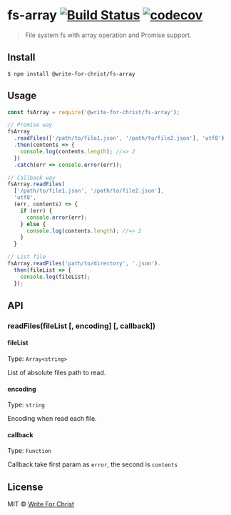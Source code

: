# fs-array [![Build Status](https://travis-ci.org/write-for-CHRIST/fs-array.svg?branch=master)](https://travis-ci.org/write-for-CHRIST/fs-array) [![codecov](https://codecov.io/gh/write-for-CHRIST/fs-array/branch/master/graph/badge.svg)](https://codecov.io/gh/write-for-CHRIST/fs-array)

> File system fs with array operation and Promise support.

## Install

```
$ npm install @write-for-christ/fs-array
```

## Usage

```js
const fsArray = require('@write-for-christ/fs-array');

// Promise way
fsArray
  .readFiles(['/path/to/file1.json', '/path/to/file2.json'], 'utf8')
  .then(contents => {
    console.log(contents.length); //=> 2
  })
  .catch(err => console.error(err));

// Callback way
fsArray.readFiles(
  ['/path/to/file1.json', '/path/to/file2.json'],
  'utf8',
  (err, contents) => {
    if (err) {
      console.error(err);
    } else {
      console.log(contents.length); //=> 2
    }
  }

// List file
fsArray.readFiles('path/to/directory', '.json').
  then(fileList => {
    console.log(fileList);
  });
```

## API

### readFiles(fileList [, encoding] [, callback])

#### fileList

Type: `Array<string>`

List of absolute files path to read.

#### encoding

Type: `string`

Encoding when read each file.

#### callback

Type: `Function`

Callback take first param as `error`, the second is `contents`

## License

MIT © [Write For Christ](http://writeforchrist.org)
